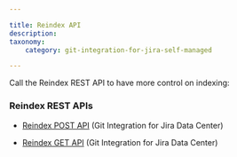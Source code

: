 ```yaml
---

title: Reindex API
description:
taxonomy:
    category: git-integration-for-jira-self-managed

---
```

Call the Reindex REST API to have more control on indexing:

### Reindex REST APIs

*   [Reindex POST API](/git-integration-for-jira-self-managed/reindex-post-api/) (Git Integration for Jira Data Center)

*   [Reindex GET API](/git-integration-for-jira-self-managed/reindex-get-api/) (Git Integration for Jira Data Center)
